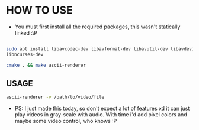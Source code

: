 # HOW TO USE

* You must first install all the required packages, this wasn't statically linked :\P

```bash

sudo apt install libavcodec-dev libavformat-dev libavutil-dev libavdevice-dev libavfilter-dev libpostproc-dev libswscale-dev
libncurses-dev

```

```bash
cmake . && make ascii-renderer
```

## USAGE

```bash
ascii-renderer -v /path/to/video/file
```

* PS: I just made this today, so don't expect a lot of features xd it can just play videos in gray-scale with audio. With time i'd add pixel colors and maybe some video control, who knows :P
